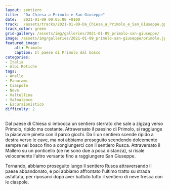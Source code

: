 ```yaml
---
layout: sentiero
title:  "Da Chiesa a Primolo e San Giuseppe"
date:   2021-01-09 09:05:00 +0100
track:  /assets/tracks/2021-01-09-Da_Chiesa_a_Primolo_e_San_Giuseppe.gpx
track_color: green
grid-gallery: /assets/img/galleries/2021-01-09_primolo-san-giuseppe/
image: /assets/img/galleries/2021-01-09_primolo-san-giuseppe/primolo.jpg
featured_image:
    alt: Primolo
    caption: Il paese di Primolo dal bosco
categories:
- Italia
- Alpi Retiche
tags:
- Anello
- Panorami
- Ciaspole
- Neve
- Valtellina
- Valmalenco
- Escursionistico
difficulty: 2
---
```


Dal paese di Chiesa si imbocca un sentiero sterrato che sale a zigzag verso Primolo, ripido ma costante. Attraversato il paesino di Primolo, si raggiunge la piacevole pineta con il parco giochi. Da lì un sentiero scende ripido a destra verso le cave, ma noi abbiamo proseguito scendendo dolcemente sempre nel bosco fino a congiungerci con il sentiero Rusca. Attraversato il Mallero su un ponticello (ce ne sono due a poca distanza), si risale velocemente l'altro versante fino a raggiungere San Giuseppe.

Tornando, abbiamo proseguito lungo il sentiero Rusca attraversando il paese abbandonato, e poi abbiamo affrontato l'ultimo tratto su strada asfaltata, per riposarci dopo aver battuto tutto il sentiero di neve fresca con le ciaspole.
